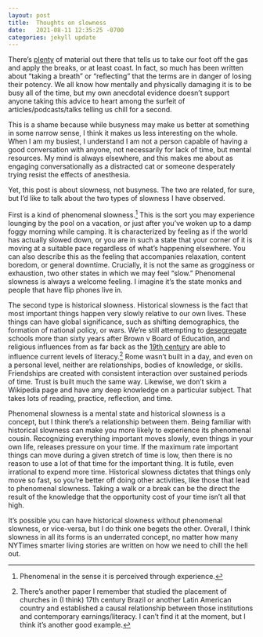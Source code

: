 ```yaml
---
layout: post
title:  Thoughts on slowness
date:   2021-08-11 12:35:25 -0700
categories: jekyll update
---
```


There’s [plenty](https://www.nytimes.com/2019/04/29/smarter-living/the-case-for-doing-nothing.html) of material out there that tells us to take our foot off the gas and apply the breaks, or at least coast. In fact, so much has been written about “taking a breath” or “reflecting” that the terms are in danger of losing their potency. We all know how mentally and physically damaging it is to be busy all of the time, but my own anecdotal evidence doesn’t support anyone taking this advice to heart among the surfeit of articles/podcasts/talks telling us chill for a second.

This is a shame because while busyness may make us better at something in some narrow sense, I think it makes us less interesting on the whole. When I am my busiest, I understand I am not a person capable of having a good conversation with anyone, not necessarily for lack of time, but mental resources. My mind is always elsewhere, and this makes me about as engaging conversationally as a distracted cat or someone desperately trying resist the effects of anesthesia.

Yet, this post is about slowness, not busyness. The two are related, for sure, but I’d like to talk about the two types of slowness I have observed.

First is a kind of phenomenal slowness.[^1] This is the sort you may experience lounging by the pool on a vacation, or just after you’ve woken up to a damp foggy morning while camping. It is characterized by feeling as if the world has actually slowed down, or you are in such a state that your corner of it is moving at a suitable pace regardless of what’s happening elsewhere. You can also describe this as the feeling that accompanies relaxation, content boredom, or general downtime. Crucially, it is not the same as grogginess or exhaustion, two other states in which we may feel “slow.” Phenomenal slowness is always a welcome feeling. I imagine it’s the state monks and people that have flip phones live in.

The second type is historical slowness. Historical slowness is the fact that most important things happen very slowly relative to our own lives. These things can have global significance, such as shifting demographics, the formation of national policy, or wars. We’re still attempting to [desegregate](https://www.nytimes.com/2019/04/29/smarter-living/the-case-for-doing-nothing.html) schools more than sixty years after Brown v Board of Education, and religious influences from as far back as the [19th century](https://economics.ucr.edu/seminars_colloquia/2013-14/economic_theory/Mantovanelli%20paper%20for%202%204%2014%20seminar.pdf) are able to influence current levels of literacy.[^2] Rome wasn’t built in a day, and even on a personal level, neither are relationships, bodies of knowledge, or skills. Friendships are created with consistent interaction over sustained periods of time. Trust is built much the same way. Likewise, we don’t skim a Wikipedia page and have any deep knowledge on a particular subject. That takes lots of reading, practice, reflection, and time.

Phenomenal slowness is a mental state and historical slowness is a concept, but I think there’s a relationship between them. Being familiar with historical slowness can make you more likely to experience its phenomenal cousin. Recognizing everything important moves slowly, even things in your own life, releases pressure on your time. If the maximum rate important things can move during a given stretch of time is low, then there is no reason to use a lot of that time for the important thing. It is futile, even irrational to expend more time. Historical slowness dictates that things only move so fast, so you’re better off doing other activities, like those that lead to phenomenal slowness. Taking a walk or a break can be the direct the result of the knowledge that the opportunity cost of your time isn’t all that high.

It’s possible you can have historical slowness without phenomenal slowness, or vice-versa, but I do think one begets the other. Overall, I think slowness in all its forms is an underrated concept, no matter how many NYTimes smarter living stories are written on how we need to chill the hell out.

[^1]: Phenomenal in the sense it is perceived through experience.

[^2]: There’s another paper I remember that studied the placement of churches in (I think) 17th century Brazil or another Latin American country and established a causal relationship between those institutions and contemporary earnings/literacy. I can’t find it at the moment, but I think it’s another good example.
